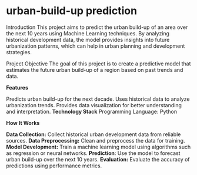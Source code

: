 # urban-build-up prediction
Introduction
This project aims to predict the urban build-up of an area over the next 10 years using Machine Learning techniques. By analyzing historical development data, the model provides insights into future urbanization patterns, which can help in urban planning and development strategies.

Project Objective
The goal of this project is to create a predictive model that estimates the future urban build-up of a region based on past trends and data.

**Features**

Predicts urban build-up for the next decade.
Uses historical data to analyze urbanization trends.
Provides data visualization for better understanding and interpretation.
**Technology Stack**
Programming Language: Python

**How It Works**

**Data Collection:** Collect historical urban development data from reliable sources.
**Data Preprocessing:** Clean and preprocess the data for training.
**Model Development:** Train a machine learning model using algorithms such as regression or neural networks.
**Prediction**: Use the model to forecast urban build-up over the next 10 years.
**Evaluation:** Evaluate the accuracy of predictions using performance metrics.
